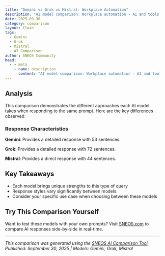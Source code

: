 ```yaml
---
title: "Gemini vs Grok vs Mistral: Workplace Automation"
description: "AI model comparison: Workplace automation - AI and tools for HR efficiency..."
date: 2025-09-30
category: comparison
layout: Clean
tags:
  - Gemini
  - Grok
  - Mistral
  - AI Comparison
author: SNEOS Community
head:
  - - meta
    - name: description
      content: "AI model comparison: Workplace automation - AI and tools for HR efficiency..."
---
```


<ChatComparison
  title="Gemini vs Grok vs Mistral: Workplace Automation"
  prompt="Workplace automation - AI and tools for HR efficiency"
  :responses='{
    "Gemini": "## Workplace Automation: AI and Tools for HR Efficiency\n\nWorkplace automation, particularly leveraging AI and specialized tools, is revolutionizing HR functions, streamlining processes, improving employee experience, and freeing up HR professionals to focus on strategic initiatives.  Here\u0027s a breakdown of how it works:\n\n**1. Areas of HR Automation:**\n\n*   **Recruitment \u0026 Onboarding:**\n    *   **Applicant Tracking Systems (ATS) with AI:**  Automating job postings, resume screening, shortlisting candidates, scheduling interviews, and providing feedback. AI can analyze resumes for skills, experience, and cultural fit.\n    *   **AI-powered Chatbots:**  Answering candidate queries, guiding them through the application process, and providing information about the company.\n    *   **Onboarding Platforms:** Automating paperwork, providing digital onboarding materials, scheduling training, and introducing new hires to the team.\n    *   **Automated Background Checks:** Streamlining and accelerating the verification process.\n*   **HR Administration:**\n    *   **HR Information Systems (HRIS):** Centralizing employee data, managing payroll, benefits administration, time and attendance tracking, and generating reports.\n    *   **Automated Payroll Processing:** Calculating wages, deductions, and taxes accurately and efficiently.\n    *   **Automated Time and Attendance Systems:** Tracking employee hours, managing leave requests, and generating timesheets.\n    *   **Document Management Systems:**  Storing, organizing, and retrieving employee documents securely and efficiently.\n*   **Learning \u0026 Development:**\n    *   **Learning Management Systems (LMS):** Delivering online training courses, tracking employee progress, and providing personalized learning recommendations.\n    *   **AI-powered Personalized Learning:**  Identifying skill gaps and recommending relevant training resources based on individual employee needs and career goals.\n    *   **Automated Training Scheduling:**  Scheduling training sessions, sending reminders, and tracking attendance.\n*   **Performance Management:**\n    *   **Performance Management Systems:** Automating performance reviews, goal setting, feedback collection, and tracking employee progress.\n    *   **AI-powered Performance Insights:**  Analyzing performance data to identify top performers, areas for improvement, and potential risks.\n    *   **Automated Feedback Tools:**  Gathering feedback from multiple sources (peers, managers, clients) to provide a comprehensive view of employee performance.\n*   **Employee Engagement \u0026 Communication:**\n    *   **Employee Engagement Platforms:**  Conducting surveys, gathering feedback, and tracking employee sentiment.\n    *   **AI-powered Chatbots:**  Answering employee queries, providing support, and facilitating communication.\n    *   **Automated Communication Tools:**  Sending out announcements, newsletters, and reminders to employees.\n\n**2. AI Tools \u0026 Technologies Used in HR:**\n\n*   **Natural Language Processing (NLP):** Understanding and processing human language for tasks like resume screening, chatbot interactions, and sentiment analysis.\n*   **Machine Learning (ML):**  Identifying patterns in data to predict employee turnover, identify top performers, and personalize learning experiences.\n*   **Robotic Process Automation (RPA):** Automating repetitive tasks like data entry, payroll processing, and report generation.\n*   **Chatbots:**  Answering employee questions, providing support, and automating routine tasks.\n*   **Predictive Analytics:**  Analyzing data to forecast future trends and make informed decisions about talent management, workforce planning, and employee engagement.\n\n**3. Benefits of HR Automation:**\n\n*   **Increased Efficiency:** Automating repetitive tasks frees up HR professionals to focus on strategic initiatives.\n*   **Reduced Costs:**  Automation reduces labor costs, minimizes errors, and improves accuracy.\n*   **Improved Employee Experience:**  Providing employees with self-service tools and personalized experiences enhances their engagement and satisfaction.\n*   **Better Decision-Making:**  Data-driven insights enable HR professionals to make more informed decisions about talent management, workforce planning, and employee engagement.\n*   **Enhanced Compliance:**  Automating compliance processes reduces the risk of errors and ensures adherence to regulations.\n*   **Reduced Bias:** AI can help mitigate unconscious bias in recruitment and performance management processes.\n*   **Improved Scalability:**  Automation allows HR to handle a larger volume of tasks without increasing headcount.\n*   **Faster Turnaround Times:** Automated processes speed up recruitment, onboarding, and other HR functions.\n\n**4. Examples of Tools:**\n\n*   **Applicant Tracking Systems (ATS):**\n    *   Greenhouse\n    *   Lever\n    *   Workday Recruiting\n    *   Zoho Recruit\n*   **HR Information Systems (HRIS):**\n    *   BambooHR\n    *   Workday\n    *   SAP SuccessFactors\n    *   Oracle HCM Cloud\n*   **Learning Management Systems (LMS):**\n    *   TalentLMS\n    *   Docebo\n    *   Cornerstone OnDemand\n    *   Litmos\n*   **Performance Management Systems:**\n    *   Lattice\n    *   15Five\n    *   Betterworks\n    *   Reflektive\n*   **Employee Engagement Platforms:**\n    *   Qualtrics EmployeeXM\n    *   Culture Amp\n    *   Glint\n    *   Officevibe\n*   **AI-Powered Chatbots:**\n    *   Leena AI\n    *   Paradox\n    *   Mya\n\n**5. Challenges \u0026 Considerations:**\n\n*   **Data Privacy and Security:** Ensuring the security and privacy of employee data is crucial.\n*   **Implementation Costs:**  Implementing automation tools can be expensive.\n*   **Integration Complexity:**  Integrating automation tools with existing HR systems can be challenging.\n*   **Employee Resistance:**  Employees may resist automation if they fear job displacement or lack of training.\n*   **Ethical Concerns:**  Addressing ethical concerns related to AI bias and data privacy is important.\n*   **The Human Touch:** While automation is powerful, maintaining the human element in HR is vital, especially in areas like conflict resolution and employee support.\n*   **Training and Upskilling:**  HR professionals need to be trained on how to use and manage automation tools effectively.\n*   **Choosing the Right Tools:** Carefully evaluating the specific needs of the organization and selecting the appropriate automation tools is crucial.\n\n**6. Future Trends:**\n\n*   **Hyper-Personalization:**  AI will enable even more personalized employee experiences, such as tailored learning paths and career development plans.\n*   **Augmented Reality (AR) and Virtual Reality (VR):** AR and VR will be used for training, onboarding, and employee engagement.\n*   **Predictive Workforce Planning:**  AI will be used to predict future workforce needs and identify potential skill gaps.\n*   **AI-powered Employee Wellbeing:**  AI will be used to monitor employee wellbeing and provide personalized support.\n*   **Increased Focus on Ethical AI:**  Organizations will place greater emphasis on ethical AI practices to ensure fairness, transparency, and accountability.\n\n**In conclusion, workplace automation powered by AI and specialized tools offers significant opportunities for HR departments to improve efficiency, reduce costs, enhance employee experience, and make better decisions. However, careful planning, implementation, and ongoing management are essential to realize the full potential of automation and address the associated challenges.**\n",
    "Grok": "Workplace automation, particularly in the realm of Human Resources (HR), is transforming the way organizations manage their workforce, streamline processes, and enhance efficiency. By leveraging Artificial Intelligence (AI) and other innovative tools, HR departments can reduce manual workloads, improve decision-making, and focus on strategic initiatives like employee engagement and talent development. Here\u2019s a detailed exploration of how AI and automation tools are driving HR efficiency:\n\n---\n\n### **1. What is Workplace Automation in HR?**\nWorkplace automation refers to the use of technology to perform repetitive, rule-based tasks with minimal human intervention. In HR, automation can handle processes like payroll, recruitment, onboarding, performance management, and employee data management. AI enhances automation by adding intelligence, enabling systems to learn, predict, and make decisions based on data.\n\n---\n\n### **2. Key Areas Where AI and Tools Boost HR Efficiency**\n\n#### **A. Recruitment and Talent Acquisition**\n- **Automated Resume Screening:** AI-powered tools like Applicant Tracking Systems (ATS), such as Taleo or Workable, use algorithms to screen resumes and filter candidates based on keywords, skills, and qualifications. This reduces the time spent manually reviewing applications.\n- **Chatbots for Candidate Engagement:** AI chatbots (e.g., Mya or Olivia) can interact with candidates 24/7, answering FAQs, scheduling interviews, and providing updates, improving the candidate experience.\n- **Predictive Analytics for Hiring:** AI tools analyze historical hiring data to predict candidate success, helping HR teams focus on high-potential talent.\n\n#### **B. Onboarding and Training**\n- **Automated Onboarding Workflows:** Tools like BambooHR or Workday automate paperwork (e.g., contracts, tax forms) and provide digital onboarding portals for new hires to complete tasks and access training materials.\n- **AI-Personalized Learning:** Platforms like Degreed or LinkedIn Learning use AI to recommend tailored training programs based on an employee\u2019s role, skills, and career goals, ensuring efficient skill development.\n\n#### **C. Payroll and Benefits Administration**\n- **Payroll Automation:** Tools like ADP or Paychex automate payroll calculations, tax deductions, and compliance with labor laws, reducing errors and saving time.\n- **Benefits Management:** AI-driven platforms help employees navigate benefits options, answering queries and suggesting plans based on individual needs.\n\n#### **D. Employee Engagement and Feedback**\n- **Sentiment Analysis:** AI tools like Glint or Qualtrics analyze employee feedback from surveys and social platforms to gauge sentiment and identify areas of concern (e.g., low morale or burnout).\n- **Automated Check-Ins:** Tools like 15Five automate regular check-ins between employees and managers, ensuring consistent communication without manual follow-ups.\n\n#### **E. Performance Management**\n- **AI-Driven Performance Insights:** Platforms like Lattice or CultureAmp use AI to analyze performance data, identify trends, and provide actionable insights for managers to support employee growth.\n- **Goal Tracking Automation:** Tools automate the setting, tracking, and reviewing of employee goals, ensuring alignment with organizational objectives.\n\n#### **F. HR Analytics and Decision-Making**\n- **Workforce Planning:** AI tools like Visier or SAP SuccessFactors predict future hiring needs, attrition rates, and skill gaps by analyzing workforce data.\n- **Diversity and Inclusion Metrics:** Automation tools help track diversity metrics and provide insights to ensure inclusive hiring practices.\n\n#### **G. Employee Self-Service**\n- **HR Portals and Chatbots:** AI-powered HR portals (e.g., ServiceNow) allow employees to access policies, submit leave requests, or update personal information without HR intervention.\n- **Voice Assistants:** Tools like Alexa for Business can handle basic HR queries, such as checking leave balances or requesting time off.\n\n---\n\n### **3. Popular AI and Automation Tools for HR Efficiency**\n- **Applicant Tracking Systems (ATS):** Taleo, Greenhouse, Lever\n- **HR Management Software:** Workday, BambooHR, SAP SuccessFactors\n- **Payroll and Benefits Tools:** ADP, Gusto, Paychex\n- **Employee Engagement Platforms:** Glint, Qualtrics, 15Five\n- **AI Recruitment Chatbots:** Mya, Paradox, Olivia\n- **Learning and Development Platforms:** Degreed, LinkedIn Learning, Coursera for Business\n- **Performance Management Tools:** Lattice, CultureAmp, BetterUp\n\n---\n\n### **4. Benefits of AI and Automation in HR**\n- **Time Savings:** Automating repetitive tasks like payroll and resume screening frees up HR professionals to focus on strategic initiatives.\n- **Cost Efficiency:** Reduces the need for manual labor and minimizes errors, saving money in the long term.\n- **Improved Accuracy:** AI reduces human error in data entry, compliance, and reporting.\n- **Enhanced Employee Experience:** Faster responses, personalized training, and seamless onboarding improve satisfaction.\n- **Data-Driven Decisions:** AI provides actionable insights through predictive analytics, helping HR make informed choices.\n- **Scalability:** Automation tools can handle increased workloads as organizations grow without needing proportional increases in staff.\n\n---\n\n### **5. Challenges and Considerations**\n- **Initial Investment:** Implementing AI and automation tools can be costly, especially for small businesses.\n- **Data Privacy and Security:** Handling sensitive employee data requires robust cybersecurity measures to comply with regulations like GDPR or CCPA.\n- **Employee Resistance:** Workers may fear job displacement due to automation, necessitating clear communication about the role of technology as a support tool.\n- **Bias in AI:** If AI algorithms are trained on biased data, they may perpetuate unfair hiring or performance evaluation practices. Regular audits are essential.\n- **Integration Issues:** Ensuring new tools integrate with existing HR systems can be complex and time-consuming.\n\n---\n\n### **6. Future Trends in HR Automation**\n- **Generative AI for HR Content:** Tools like ChatGPT can assist in drafting job descriptions, employee communications, and policies.\n- **AI for Mental Health Support:** Platforms may use AI to monitor employee well-being through sentiment analysis and provide resources or counseling.\n- **Robotic Process Automation (RPA):** RPA bots will handle even more back-office HR tasks, such as data entry and report generation.\n- **Hyper-Personalization:** AI will enable hyper-personalized employee experiences, from career path recommendations to customized benefits packages.\n- **Remote Work Optimization:** Automation tools will continue to evolve to support hybrid and remote workforces with virtual collaboration and monitoring solutions.\n\n---\n\n### **7. How to Implement AI and Automation in HR**\n- **Assess Needs:** Identify repetitive tasks and pain points in HR processes that can benefit from automation.\n- **Choose Scalable Tools:** Select platforms that can grow with the organization and integrate with existing systems.\n- **Train Staff:** Provide training to HR teams and employees to ensure smooth adoption of new technologies.\n- **Monitor and Evaluate:** Continuously assess the performance of automation tools and make adjustments as needed.\n- **Prioritize Ethics:** Ensure AI systems are transparent, fair, and compliant with data protection laws.\n\n---\n\n### **Conclusion**\nAI and automation are revolutionizing HR by enhancing efficiency, reducing costs, and enabling data-driven decision-making. While challenges like data privacy and initial costs exist, the long-term benefits of streamlined operations and improved employee experiences are undeniable. Organizations that strategically adopt these tools while addressing ethical and cultural concerns will be best positioned to thrive in the modern workplace. If you\u0027re considering implementation, start small with specific pain points (e.g., recruitment or payroll) and scale up as you build confidence in the technology.",
    "Mistral": "Workplace automation, particularly in the realm of Human Resources (HR), can significantly enhance efficiency, accuracy, and overall productivity. Here are some key areas where AI and automation tools can be effectively utilized in HR:\n\n### 1. **Recruitment and Onboarding**\n- **Applicant Tracking Systems (ATS):** Automate the process of screening resumes, scheduling interviews, and managing candidate communications.\n- **AI-Powered Screening:** Use AI to analyze resumes and match candidates to job descriptions based on skills, experience, and other criteria.\n- **Chatbots:** Implement chatbots to answer candidate queries, provide updates on application status, and even conduct initial screening interviews.\n- **Onboarding Platforms:** Automate the onboarding process by providing new hires with all necessary documents, training materials, and company information.\n\n### 2. **Employee Management**\n- **Performance Management Systems:** Automate the tracking of employee performance, setting goals, and providing feedback.\n- **Time and Attendance Systems:** Use software to track employee hours, manage leave requests, and ensure compliance with labor laws.\n- **Employee Self-Service Portals:** Allow employees to update their personal information, request time off, and access benefits information without HR intervention.\n\n### 3. **Payroll and Benefits Administration**\n- **Payroll Software:** Automate the calculation of wages, taxes, and deductions, ensuring accurate and timely payments.\n- **Benefits Administration Tools:** Manage employee benefits enrollment, track usage, and ensure compliance with regulations.\n\n### 4. **Training and Development**\n- **Learning Management Systems (LMS):** Automate the delivery of training content, track employee progress, and provide certifications.\n- **AI-Powered Learning Paths:** Use AI to personalize learning paths based on employee skills, roles, and career goals.\n\n### 5. **Employee Engagement and Retention**\n- **Survey Tools:** Automate the distribution and analysis of employee engagement surveys to gather feedback and identify areas for improvement.\n- **AI-Driven Analytics:** Use AI to analyze employee data and predict turnover risks, allowing for proactive retention strategies.\n\n### 6. **Compliance and Reporting**\n- **Compliance Management Systems:** Automate the tracking of regulatory changes, ensure compliance with labor laws, and manage audits.\n- **Reporting Tools:** Generate automated reports on key HR metrics, such as turnover rates, diversity statistics, and performance indicators.\n\n### 7. **Communication and Collaboration**\n- **HR Chatbots:** Provide instant answers to common HR questions, reducing the workload on HR staff.\n- **Collaboration Platforms:** Use tools like Slack, Microsoft Teams, or Google Workspace to streamline communication and collaboration within the HR team and across the organization.\n\n### 8. **Data Analytics**\n- **HR Analytics Tools:** Use data analytics to gain insights into workforce trends, identify skill gaps, and make data-driven decisions.\n- **Predictive Analytics:** Implement predictive analytics to forecast future HR needs, such as workforce planning and talent acquisition.\n\n### Popular Tools and Platforms\n- **Workday:** Comprehensive HR management software.\n- **BambooHR:** User-friendly HR software for small to medium-sized businesses.\n- **UltiPro:** Unified HR, payroll, and talent management solution.\n- **Greenhouse:** Recruitment and onboarding platform.\n- **Leena AI:** AI-powered HR chatbot for employee queries.\n- **SAP SuccessFactors:** Cloud-based HR management suite.\n- **ADP:** Payroll and HR services.\n\n### Implementation Tips\n1. **Assess Needs:** Identify the specific areas where automation can provide the most benefit.\n2. **Choose the Right Tools:** Select tools that integrate well with existing systems and meet your organization\u0027s needs.\n3. **Training:** Ensure that HR staff and employees are adequately trained to use the new tools effectively.\n4. **Monitor and Adjust:** Continuously monitor the performance of the automation tools and make adjustments as needed.\n\nBy leveraging AI and automation tools, HR departments can streamline processes, reduce administrative burdens, and focus more on strategic initiatives that drive organizational success."
  }'
  published-date="22:46"
/>

## Analysis

This comparison demonstrates the different approaches each AI model takes when responding to the same prompt. Here are the key differences observed:

### Response Characteristics

**Gemini**: Provides a detailed response with 53 sentences. 

**Grok**: Provides a detailed response with 72 sentences. 

**Mistral**: Provides a direct response with 44 sentences. 

## Key Takeaways

- Each model brings unique strengths to this type of query
- Response styles vary significantly between models
- Consider your specific use case when choosing between these models

## Try This Comparison Yourself

Want to test these models with your own prompts? Visit [SNEOS.com](https://sneos.com) to compare AI responses side-by-side in real-time.

---

*This comparison was generated using the [SNEOS AI Comparison Tool](https://sneos.com)*
*Published: September 30, 2025 | Models: Gemini, Grok, Mistral*

